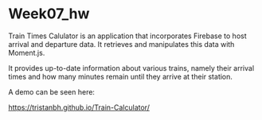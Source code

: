 # Week07_hw
Train Times Calulator is an application that incorporates Firebase to host arrival and departure data. It retrieves and manipulates this data with Moment.js.

It provides up-to-date information about various trains, namely their arrival times and how many minutes remain until they arrive at their station.

A demo can be seen here: 
  
  https://tristanbh.github.io/Train-Calculator/

